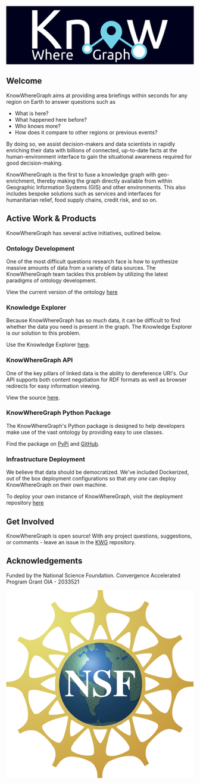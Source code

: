 <center><img src="../images/logo.png"></center>

## Welcome

KnowWhereGraph aims at providing area briefings within seconds for any region on Earth to answer questions such as

- What is here?
- What happened here before?
- Who knows more?
- How does it compare to other regions or previous events?

By doing so, we assist decision-makers and data scientists in rapidly enriching their data with billions of connected, up-to-date facts at the human-environment interface to gain the situational awareness required for good decision-making.

KnowWhereGraph is the first to fuse a knowledge graph with geo-enrichment, thereby making the graph directly available from within Geographic Information Systems (GIS) and other environments. This also includes bespoke solutions such as services and interfaces for humanitarian relief, food supply chains, credit risk, and so on. 

## Active Work & Products

KnowWhereGraph has several active initiatives, outlined below.

### Ontology Development

One of the most difficult questions research face is how to synthesize massive amounts of data from a variety of data sources. The KnowWhereGraph team tackles this problem by utilizing the latest paradigms of ontology development.

View the current version of the ontology [here](https://stko-kwg.geog.ucsb.edu/lod/ontology)

### Knowledge Explorer

Because KnowWhereGraph has so much data, it can be difficult to find whether the data you need is present in the graph. The Knowledge Explorer is our solution to this problem.

Use the Knowledge Explorer [here](https://stko-kwg.geog.ucsb.edu/).

### KnowWhereGraph API

One of the key pillars of linked data is the ability to dereference URI's. Our API supports both content negotiation for RDF formats as well as browser redirects for easy information viewing.

View the source [here](https://github.com/KnowWhereGraph/kwg-api).

### KnowWhereGraph Python Package

The KnowWhereGraph's Python package is designed to help developers make use of the vast ontology by providing easy to use classes.

Find the package on [PyPi](https://pypi.org/project/pykwg/) and [GitHub](https://github.com/KnowWhereGraph/pykwg).

### Infrastructure Deployment

We believe that data should be democratized. We've included Dockerized, out of the box deployment configurations so that *any one* can deploy KnowWhereGraph on their own machine.

To deploy your own instance of KnowWhereGraph, visit the deployment repository [here](https://github.com/KnowWhereGraph/kwg-deployment)

## Get Involved

KnowWhereGraph is open source! With any project questions, suggestions, or comments - leave an issue in the [KWG](https://github.com/KnowWhereGraph/KWG) repository.

## Acknowledgements

Funded by the National Science Foundation.
Convergence Accelerated Program Grant OIA - 2033521

<img src="../images/NSF.svg">
